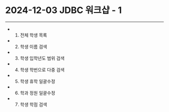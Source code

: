 # 2024-12-03 JDBC 워크샵 - 1
---
- 1. 전체 학생 목록
- 2. 학생 이름 검색
- 3. 학생 입학년도 범위 검색
- 4. 학생 학번으로 다중 검색
- 5. 학생 휴학 일괄수정
- 6. 학과 정원 일괄수정
- 7. 학생 학점 검색